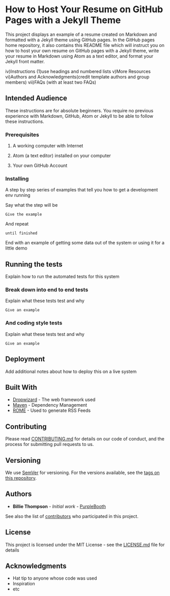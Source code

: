 # How to Host Your Resume on GitHub Pages with a Jekyll Theme

This project displays an example of a resume created on Markdown and formatted with a Jekyll theme using GitHub pages. In the GitHub pages home repository, it also contains this README file which will instruct you on how to host your own resume on GitHub pages with a Jekyll theme, write your resume in Markdown using Atom as a text editor, and format your Jekyll front matter.  

iv)Instructions  (1)use headings and numbered lists
v)More Resources
vi)Authors and Acknowledgments(credit template authors and group members)
vii)FAQs (with at least two FAQs)


## Intended Audience

These instructions are for absolute beginners. You require no previous experience with Markdown, GitHub, Atom or Jekyll to be able to follow these instructions. 

### Prerequisites
1.   A working computer with Internet 

2.   Atom (a text editor) installed on your computer

3.   Your own GitHub Account 

### Installing

A step by step series of examples that tell you how to get a development env running

Say what the step will be

```
Give the example
```

And repeat

```
until finished
```

End with an example of getting some data out of the system or using it for a little demo

## Running the tests

Explain how to run the automated tests for this system

### Break down into end to end tests

Explain what these tests test and why

```
Give an example
```

### And coding style tests

Explain what these tests test and why

```
Give an example
```

## Deployment

Add additional notes about how to deploy this on a live system

## Built With

* [Dropwizard](http://www.dropwizard.io/1.0.2/docs/) - The web framework used
* [Maven](https://maven.apache.org/) - Dependency Management
* [ROME](https://rometools.github.io/rome/) - Used to generate RSS Feeds

## Contributing

Please read [CONTRIBUTING.md](https://gist.github.com/PurpleBooth/b24679402957c63ec426) for details on our code of conduct, and the process for submitting pull requests to us.

## Versioning

We use [SemVer](http://semver.org/) for versioning. For the versions available, see the [tags on this repository](https://github.com/your/project/tags). 

## Authors

* **Billie Thompson** - *Initial work* - [PurpleBooth](https://github.com/PurpleBooth)

See also the list of [contributors](https://github.com/your/project/contributors) who participated in this project.

## License

This project is licensed under the MIT License - see the [LICENSE.md](LICENSE.md) file for details

## Acknowledgments

* Hat tip to anyone whose code was used
* Inspiration
* etc

